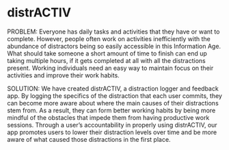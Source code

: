 distrACTIV
====

PROBLEM:
Everyone has daily tasks and activities that they have or want to complete. However, people often work on activities inefficiently with the abundance of distractors being so easily accessible in this Information Age. What should take someone a short amount of time to finish can end up taking multiple hours, if it gets completed at all with all the distractions present. Working individuals need an easy way to maintain focus on their activities and improve their work habits.

SOLUTION: 
We have created distrACTIV, a distraction logger and feedback app. By logging the specifics of the distraction that each user commits, they can become more aware about where the main causes of their distractions stem from. As a result, they can form better working habits by being more mindful of the obstacles that impede them from having productive work sessions. Through a user’s accountability in properly using distrACTIV, our app promotes users to lower their distraction levels over time and be more aware of what caused those distractions in the first place.


